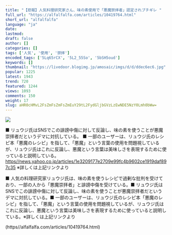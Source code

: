 ```yaml
---
title: "【悲報】人気料理研究家さん、味の素使用で「悪魔崇拝者」認定されブチギレ "
full_url: "https://alfalfalfa.com/articles/10419764.html"
short_url: "alfalfalfa"
language: "ja"
date: 
lastmod: 
draft: false
author: []
categories: []
tags: ['人気', '使用', '崇拝']
encoded_tags: ['5Lq65rCX', '5L2_55So', '5bSH5oud']
keywords: []
thumbnail: "https://livedoor.blogimg.jp/amosaic/imgs/d/d/ddec6ec6.jpg"
popular: 1225
latest: 1943
trend: 720
featured: 1244
views: 1093
comments: 150
weight: 17
slug: aHR0cHMvL2FsZmFsZmFsZmEuY29tL2FydGljbGVzLzEwNDE5NzY0Lmh0bWw=
---
```


![](https://livedoor.blogimg.jp/amosaic/imgs/d/d/ddec6ec6.jpg)

<div> ■ リュウジ氏はSNSでこの誹謗中傷に対して反論し、味の素を使うことが悪魔崇拝者だというデマに対抗している。 ■ 一部のユーザーは、リュウジ氏のレシピ本「悪魔のレシピ」を指して、「悪魔」という言葉の使用を問題視しているが、リュウジ氏はこれに反論し、悪魔という言葉は美味しさを表現するために使っていると説明している。 <a href='https//news.yahoo.co.jp/articles/1e3209177e2709e99fc4b9602ce1919daf897c35' target='_blank' rel='nofollow'>https//news.yahoo.co.jp/articles/1e3209177e2709e99fc4b9602ce1919daf897c35</a> ※詳しくは上記リンクより <p>■ 人気の料理研究家リュウジ氏は、味の素を使うレシピで過剰な批判を受けており、一部の人から「悪魔崇拝者」と誹謗中傷を受けている。■ リュウジ氏はSNSでこの誹謗中傷に対して反論し、味の素を使うことが悪魔崇拝者だというデマに対抗している。■ 一部のユーザーは、リュウジ氏のレシピ本「悪魔のレシピ」を指して、「悪魔」という言葉の使用を問題視しているが、リュウジ氏はこれに反論し、悪魔という言葉は美味しさを表現するために使っていると説明している。※詳しくは上記リンクより</p></div>

(https//alfalfalfa.com/articles/10419764.html)
